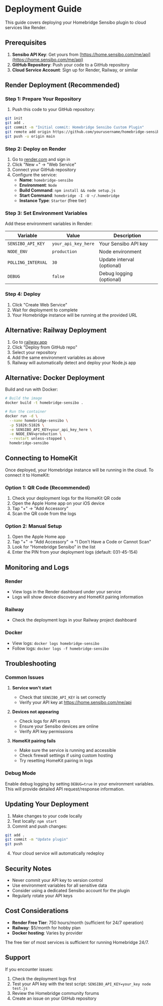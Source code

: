 # Deployment Guide

This guide covers deploying your Homebridge Sensibo plugin to cloud services like Render.

## Prerequisites

1. **Sensibo API Key**: Get yours from [https://home.sensibo.com/me/api](https://home.sensibo.com/me/api)
2. **GitHub Repository**: Push your code to a GitHub repository
3. **Cloud Service Account**: Sign up for Render, Railway, or similar

## Render Deployment (Recommended)

### Step 1: Prepare Your Repository

1. Push this code to your GitHub repository:
```bash
git init
git add .
git commit -m "Initial commit: Homebridge Sensibo Custom Plugin"
git remote add origin https://github.com/yourusername/homebridge-sensibo-custom.git
git push -u origin main
```

### Step 2: Deploy on Render

1. Go to [render.com](https://render.com) and sign in
2. Click "New +" → "Web Service"
3. Connect your GitHub repository
4. Configure the service:
   - **Name**: `homebridge-sensibo`
   - **Environment**: `Node`
   - **Build Command**: `npm install && node setup.js`
   - **Start Command**: `homebridge -I -U ~/.homebridge`
   - **Instance Type**: `Starter` (free tier)

### Step 3: Set Environment Variables

Add these environment variables in Render:

| Variable | Value | Description |
|----------|--------|-------------|
| `SENSIBO_API_KEY` | `your_api_key_here` | Your Sensibo API key |
| `NODE_ENV` | `production` | Node environment |
| `POLLING_INTERVAL` | `30` | Update interval (optional) |
| `DEBUG` | `false` | Debug logging (optional) |

### Step 4: Deploy

1. Click "Create Web Service"
2. Wait for deployment to complete
3. Your Homebridge instance will be running at the provided URL

## Alternative: Railway Deployment

1. Go to [railway.app](https://railway.app)
2. Click "Deploy from GitHub repo"
3. Select your repository
4. Add the same environment variables as above
5. Railway will automatically detect and deploy your Node.js app

## Alternative: Docker Deployment

Build and run with Docker:

```bash
# Build the image
docker build -t homebridge-sensibo .

# Run the container
docker run -d \
  --name homebridge-sensibo \
  -p 51826:51826 \
  -e SENSIBO_API_KEY=your_api_key_here \
  -e NODE_ENV=production \
  --restart unless-stopped \
  homebridge-sensibo
```

## Connecting to HomeKit

Once deployed, your Homebridge instance will be running in the cloud. To connect it to HomeKit:

### Option 1: QR Code (Recommended)
1. Check your deployment logs for the HomeKit QR code
2. Open the Apple Home app on your iOS device
3. Tap "+" → "Add Accessory"
4. Scan the QR code from the logs

### Option 2: Manual Setup
1. Open the Apple Home app
2. Tap "+" → "Add Accessory" → "I Don't Have a Code or Cannot Scan"
3. Look for "Homebridge Sensibo" in the list
4. Enter the PIN from your deployment logs (default: 031-45-154)

## Monitoring and Logs

### Render
- View logs in the Render dashboard under your service
- Logs will show device discovery and HomeKit pairing information

### Railway
- Check the deployment logs in your Railway project dashboard

### Docker
- View logs: `docker logs homebridge-sensibo`
- Follow logs: `docker logs -f homebridge-sensibo`

## Troubleshooting

### Common Issues

1. **Service won't start**
   - Check that `SENSIBO_API_KEY` is set correctly
   - Verify your API key at https://home.sensibo.com/me/api

2. **Devices not appearing**
   - Check logs for API errors
   - Ensure your Sensibo devices are online
   - Verify API key permissions

3. **HomeKit pairing fails**
   - Make sure the service is running and accessible
   - Check firewall settings if using custom hosting
   - Try resetting HomeKit pairing in logs

### Debug Mode

Enable debug logging by setting `DEBUG=true` in your environment variables. This will provide detailed API request/response information.

## Updating Your Deployment

1. Make changes to your code locally
2. Test locally: `npm start`
3. Commit and push changes:
```bash
git add .
git commit -m "Update plugin"
git push
```
4. Your cloud service will automatically redeploy

## Security Notes

- Never commit your API key to version control
- Use environment variables for all sensitive data
- Consider using a dedicated Sensibo account for the plugin
- Regularly rotate your API keys

## Cost Considerations

- **Render Free Tier**: 750 hours/month (sufficient for 24/7 operation)
- **Railway**: $5/month for hobby plan
- **Docker hosting**: Varies by provider

The free tier of most services is sufficient for running Homebridge 24/7.

## Support

If you encounter issues:
1. Check the deployment logs first
2. Test your API key with the test script: `SENSIBO_API_KEY=your_key node test.js`
3. Review the Homebridge community forums
4. Create an issue on your GitHub repository
